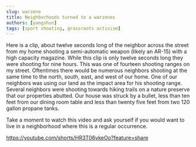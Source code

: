 ```yaml
---
slug: warzone
title: Neighborhoods turned to a warzones
authors: [yangshun]
tags: [sport shooting, grassroots activism]
---
```


Here is a clip, about twelve seconds long of the neighbor across the street from my home shooting a semi-automatic weapon (likely an AR-15) with a high capacity magazine. While this clip is only twelve seconds long they were shooting for nine hours. This was one of fourteen shooting ranges on my street. Oftentimes there would be numerous neighbors shooting at the same time to the north, south, east, and west of our home. One of our neighbors was using our land as the impact area for his shooting range. Several neighbors were shooting towards hiking trails on a nature preserve that our properties abutted. Our house was struck by a bullet, less than ten feet from our dining room table and less than twenty five feet from two 120 gallon propane tanks. 

Take a moment to watch this video and ask yourself if you would want to live in a neighborhood where this is a regular occurrence. 

https://youtube.com/shorts/HR3T06vkeOo?feature=share
